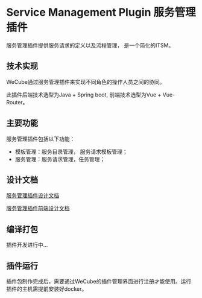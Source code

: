 # Service Management Plugin 服务管理插件

服务管理插件提供服务请求的定义以及流程管理， 是一个简化的ITSM。


## 技术实现
WeCube通过服务管理插件来实现不同角色的操作人员之间的协同。

此插件后端技术选型为Java + Spring boot, 前端技术选型为Vue + Vue-Router。

## 主要功能
服务管理插件包括以下功能：

- 模板管理：服务目录管理， 服务请求模板管理；
- 服务管理：服务请求管理，任务管理；

## 设计文档

[服务管理插件设计文档](wiki/design/service_management_design.md)

[服务管理插件前端设计文档](wiki/design/service_management_design_frontend.md)

## 编译打包
插件开发进行中...


## 插件运行
插件包制作完成后，需要通过WeCube的插件管理界面进行注册才能使用。运行插件的主机需提前安装好docker。